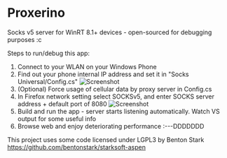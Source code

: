 # Proxerino
Socks v5 server for WinRT 8.1+ devices - open-sourced for debugging purposes :c

Steps to run/debug this app:


1. Connect to your WLAN on your Windows Phone
2. Find out your phone internal IP address and set it in "Socks Universal/Config.cs"
![Screenshot](http://i.imgur.com/C9IAmJF.png)
3. (Optional) Force usage of cellular data by proxy server in Config.cs
4. In Firefox network setting select SOCKSv5, and enter SOCKS server address + default port of 8080
![Screenshot](http://i.imgur.com/rC9Tvgn.png)
5. Build and run the app - server starts listening automatically. Watch VS output for some useful info
6. Browse web and enjoy deteriorating performance :---DDDDDDD


This project uses some code licensed under LGPL3 by Benton Stark
https://github.com/bentonstark/starksoft-aspen
